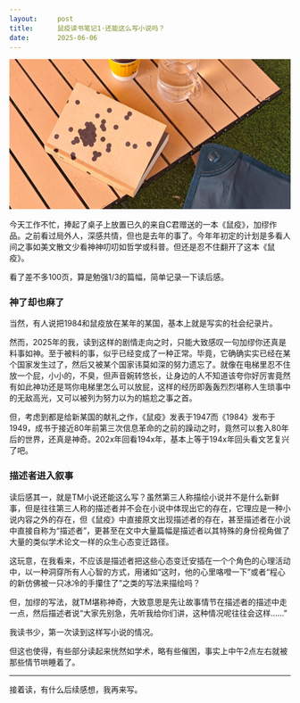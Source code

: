 ```yaml
---
layout:     post
title:      鼠疫读书笔记1·还能这么写小说吗？
date:       2025-06-06
---
```

![S03E03](/images/202506/shuyi.jpg)


今天工作不忙，捧起了桌子上放置已久的来自C君赠送的一本《鼠疫》，加缪作品。之前看过局外人，深感共情，但也是去年的事了。今年年初定的计划是多看人间之事如美文散文少看神神叨叨如哲学或科普。但还是忍不住翻开了这本《鼠疫》。

看了差不多100页，算是勉强1/3的篇幅，简单记录一下读后感。

### 神了却也麻了

当然，有人说把1984和鼠疫放在某年的某国，基本上就是写实的社会纪录片。

然而，2025年的我，读到这样的剧情走向之时，只能大致感叹一句加缪你还真是料事如神。至于被料的事，似乎已经变成了一种正常。毕竟，它确确实实已经在某个国家发生过了，然后又被某个国家讳莫如深的努力遗忘了。就像在电梯里忍不住放一个屁，小小的，不臭，但声音婉转悠长，让身边的人不知道该夸你好厉害竟然有如此神功还是骂你电梯里怎么可以放屁，这样的经历即轰轰烈烈堪称人生琐事中的无敌高光，又可以被列为努力以为的尴尬之事之首。

但，考虑到都是给新某国的献礼之作，《鼠疫》发表于1947而《1984》发布于1949，成书于接近80年前第三次信息革命的之前的躁动之时，竟然可以套入80年后的世界，还真是神奇。202x年回看194x年，基本上等于194x年回头看文艺复兴了吧。

### 描述者进入叙事

读后感其一，就是TM小说还能这么写？虽然第三人称描绘小说并不是什么新鲜事，但是往往第三人称的描述者并不会在小说中体现出它的存在，它理应是一种小说内容之外的存在，但《鼠疫》中直接原文出现描述者的存在，甚至描述者在小说中直接自称为“描述者”，更甚至在文中大量篇幅是描述者以其特殊的身份视角做了大量的类似学术论文一样的众生心态变迁路径。

这玩意，在我看来，不应该是描述者把这些心态变迁安插在一个个角色的心理活动中，以一种洞穿所有人心智的方式，用诸如“这时，他的心里咯噔一下”或者“程心的新仿佛被一只冰冷的手攥住了”之类的写法来描绘吗？

但，加缪的写法，就TM堪称神奇，大致意思是先让故事情节在描述者的描述中走一点，然后描述者说“大家先别急，先听我给你们讲，这种情况呢往往会这样……”

我读书少，第一次读到这样写小说的情况。

但这也使得，有些部分读起来恍然如学术，略有些催困，事实上中午2点左右就被那些情节哄睡着了。

---  
接着读，有什么后续感想，我再来写。
